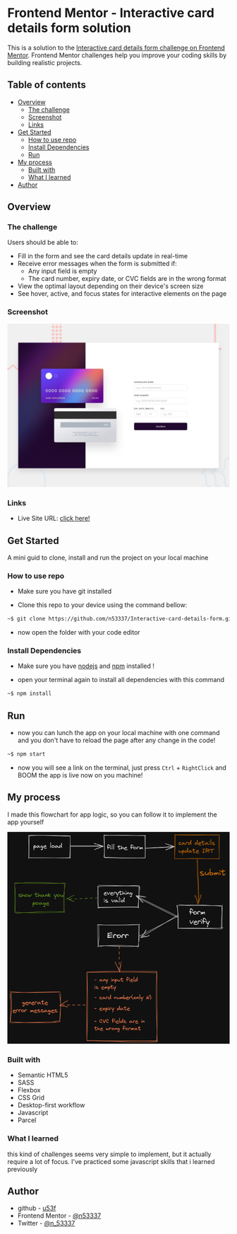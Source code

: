 # Frontend Mentor - Interactive card details form solution

This is a solution to the [Interactive card details form challenge on Frontend Mentor](https://www.frontendmentor.io/challenges/interactive-card-details-form-XpS8cKZDWw). Frontend Mentor challenges help you improve your coding skills by building realistic projects.

## Table of contents

- [Overview](#overview)
  - [The challenge](#the-challenge)
  - [Screenshot](#screenshot)
  - [Links](#links)
- [Get Started](#get-started)
  - [How to use repo](#how-to-use-repo)
  - [Install Dependencies](#install-dependencies)
  - [Run](#run)
- [My process](#my-process)
  - [Built with](#built-with)
  - [What I learned](#what-i-learned)
- [Author](#author)

## Overview

### The challenge

Users should be able to:

- Fill in the form and see the card details update in real-time
- Receive error messages when the form is submitted if:
  - Any input field is empty
  - The card number, expiry date, or CVC fields are in the wrong format
- View the optimal layout depending on their device's screen size
- See hover, active, and focus states for interactive elements on the page

### Screenshot

![](./screenshot.jpg)

### Links

- Live Site URL: [click here!](https://fem-cards.netlify.app/)

## Get Started

A mini guid to clone, install and run the project on your local machine

### How to use repo

- Make sure you have git installed

- Clone this repo to your device using the command bellow:

```bash
~$ git clone https://github.com/n53337/Interactive-card-details-form.git
```

- now open the folder with your code editor

### Install Dependencies

- Make sure you have [nodejs](https://nodejs.org/en) and [npm](https://www.npmjs.com/) installed !

- open your terminal again to install all dependencies with this command

```bash
~$ npm install
```

## Run

- now you can lunch the app on your local machine with one command and you don't have to reload the page after any change in the code!

```bash
~$ npm start
```

- now you will see a link on the terminal, just press `Ctrl` + `RightClick` and BOOM the app is live now on you machine!

## My process

I made this flowchart for app logic, so you can follow it to implement the app yourself

![](./interactive-card%20flowchart.png)

### Built with

- Semantic HTML5
- SASS
- Flexbox
- CSS Grid
- Desktop-first workflow
- Javascript
- Parcel

### What I learned

this kind of challenges seems very simple to implement, but it actually require a lot of focus.
I've practiced some javascript skills that i learned previously

## Author

- github - [u53f](https://github.com/n53337)
- Frontend Mentor - [@n53337](https://www.frontendmentor.io/profile/n53337)
- Twitter - [@n_53337](https://twitter.com/n_53337)
